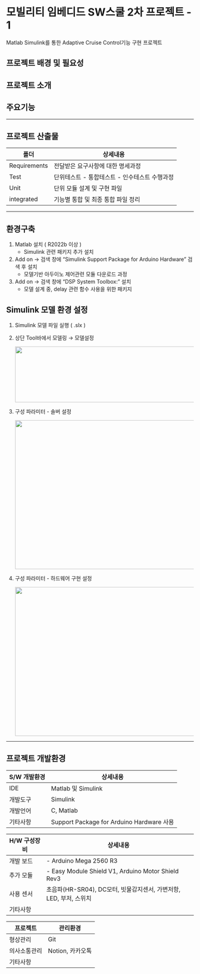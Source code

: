 # 모빌리티 임베디드 SW스쿨 2차 프로젝트 - 1

Matlab Simulink를 통한 Adaptive Cruise Control기능 구현 프로젝트

## 프로젝트 배경 및 필요성


## 프로젝트 소개


## 주요기능

---
## 프로젝트 산출물

| 폴더 | 상세내용 |
| --- | --- |
| Requirements | 전달받은 요구사항에 대한 명세과정 |
| Test | 단위테스트 - 통합테스트 - 인수테스트 수행과정 |
| Unit | 단위 모듈 설계 및 구현 파일 |
| integrated | 기능별 통합 및 최종 통합 파일 정리 |

---
## 환경구축


1. Matlab 설치 ( R2022b 이상 ) 
    - Simulink 관련 패키지 추가 설치
2. Add on → 검색 창에 “Simulink Support Package for Arduino Hardware” 검색 후 설치
    - 모델기반 아두이노 제어관련 모듈 다운로드 과정
3. Add on → 검색 창에 “DSP System Toolbox:” 설치
    - 모델 설계 중, delay 관련 함수 사용을 위한 패키지

## Simulink 모델 환경 설정


1. Simulink 모델 파일 실행 ( .slx )
2. 상단 Tool바에서 모델링 → 모델설정
    
    <img src="https://github.com/HAMAS-2-HAEJO/PJT1-ACC/assets/87352996/84b8ae50-b6df-4146-a2e8-344e0a989a14.png" width="600" height="150"/>

3. 구성 파라미터 - 솔버 설정
    
    <img src="https://github.com/HAMAS-2-HAEJO/PJT1-ACC/assets/87352996/90ca1f13-beac-4605-9ce3-1479dcb639ee.png" width="600" height="400"/>

4. 구성 파라미터 - 하드웨어 구현 설정
    
    <img src="https://github.com/HAMAS-2-HAEJO/PJT1-ACC/assets/87352996/fe31c183-4081-452d-87f4-4a7fbcfd3b1b.png" width="600" height="400"/>

---

## 프로젝트 개발환경


| S/W 개발환경 | 상세내용 |
| --- | --- |
| IDE | Matlab 및 Simulink |
| 개발도구 | Simulink |
| 개발언어 | C, Matlab |
| 기타사항 | Support Package for Arduino Hardware 사용 |

| H/W 구성장비 | 상세내용 |
| --- | --- |
| 개발 보드 | - Arduino Mega 2560 R3 |
| 추가 모듈 | - Easy Module Shield V1, Arduino Motor Shield Rev3 |
| 사용 센서 | 초음파(HR-SR04), DC모터, 빗물감지센서, 가변저항, LED, 부저, 스위치 |
| 기타사항 |  |

| 프로젝트 | 관리환경 |
| --- | --- |
| 형상관리 | Git |
| 의사소통관리 | Notion, 카카오톡 |
| 기타사항 |  |
